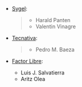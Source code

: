 - [Sygel](https://www.sygel.es):

  > - Harald Panten
  > - Valentin Vinagre

- [Tecnativa](https://www.tecnativa.com):

  > - Pedro M. Baeza

- [Factor Libre](https://factorlibre.com):

  - Luis J. Salvatierra
  - Aritz Olea
